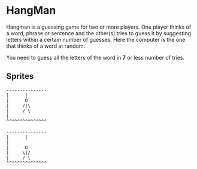 # HangMan

Hangman is a guessing game for two or more players. One player thinks of a word, phrase or sentence and the other(s) tries to guess it by suggesting letters within a certain number of guesses.
Here the computer is the one that thinks of a word at random.

You need to guess all the letters of the word in **7** or less number of tries.

## Sprites

```
---------------
|      |
|      O
|     /|\
|     / \
|
^^^^^^^^^^^^^^^

---------------
|      |
|
|      O
|     \|/
|     / \
^^^^^^^^^^^^^^^

```
